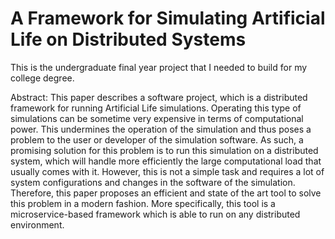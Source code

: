 # A Framework for Simulating Artificial Life on Distributed Systems
This is the undergraduate final year project that I needed to build for my college degree.

Abstract: This paper describes a software project, which is a distributed framework
for running Artificial Life simulations. Operating this type of simulations
can be sometime very expensive in terms of computational power. This
undermines the operation of the simulation and thus poses a problem to the
user or developer of the simulation software. As such, a promising solution
for this problem is to run this simulation on a distributed system, which will
handle more efficiently the large computational load that usually comes
with it. However, this is not a simple task and requires a lot of system
configurations and changes in the software of the simulation. Therefore,
this paper proposes an efficient and state of the art tool to solve this problem
in a modern fashion. More specifically, this tool is a microservice-based
framework which is able to run on any distributed environment.
